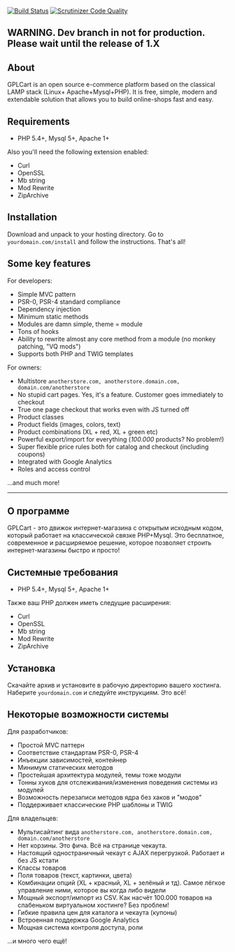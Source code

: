 [![Build Status](https://scrutinizer-ci.com/g/gplcart/gplcart/badges/build.png?b=dev)](https://scrutinizer-ci.com/g/gplcart/gplcart/build-status/dev)
[![Scrutinizer Code Quality](https://scrutinizer-ci.com/g/gplcart/gplcart/badges/quality-score.png?b=dev)](https://scrutinizer-ci.com/g/gplcart/gplcart/?branch=dev)

## WARNING. Dev branch in not for production. Please wait until the release of 1.X ##

## About ##
GPLCart is an open source e-commerce platform based on the classical LAMP stack (Linux+ Apache+Mysql+PHP). It is free, simple, modern and extendable solution that allows you to build online-shops fast and easy.

## Requirements ##

- PHP 5.4+, Mysql 5+, Apache 1+

Also you'll need the following extension enabled:

- Curl
- OpenSSL
- Mb string
- Mod Rewrite
- ZipArchive

## Installation ##

Download and unpack to your hosting directory. Go to `yourdomain.com/install` and follow the instructions. That's all!

## Some key features ##

For developers:

- Simple MVC pattern
- PSR-0, PSR-4 standard compliance
- Dependency injection
- Minimum static methods
- Modules are damn simple, theme = module
- Tons of hooks
- Ability to rewrite almost any core method from a module (no monkey patching, "VQ mods")
- Supports both PHP and TWIG templates

For owners:

- Multistore `anotherstore.com, anotherstore.domain.com, domain.com/anotherstore`
- No stupid cart pages. Yes, it's a feature. Customer goes immediately to checkout
- True one page checkout that works even with JS turned off
- Product classes
- Product fields (images, colors, text)
- Product combinations (XL + red, XL + green etc)
- Powerful export/import for everything (*100.000* products? No problem!)
- Super flexible price rules both for catalog and checkout (including coupons)
- Integrated with Google Analytics
- Roles and access control

...and much more!

----------
### <a name="ru"></a>

## О программе ##
GPLCart - это движок интернет-магазина с открытым исходным кодом, который работает на классической связке PHP+Mysql. Это бесплатное, современное и расширяемое решение, которое позволяет строить интернет-магазины быстро и просто!

## Системные требования ##

- PHP 5.4+, Mysql 5+, Apache 1+

Также ваш PHP должен иметь следущие расширения:

- Curl
- OpenSSL
- Mb string
- Mod Rewrite
- ZipArchive

## Установка ##
Скачайте архив и установите в рабочую директорию вашего хостинга. Наберите `yourdomain.com` и следуйте инструкциям. Это всё!

## Некоторые возможности системы ##

Для разработчиков:

- Простой MVC паттерн
- Соответствие стандартам PSR-0, PSR-4
- Инъекции зависимостей, контейнер
- Минимум статических методов
- Простейшая архитектура модулей, темы тоже модули
- Тонны хуков для отслеживания/изменения поведения системы из модулей
- Возможность перезаписи методов ядра без хаков и "модов"
- Поддерживает классические PHP шаблоны и TWIG

Для владельцев:

- Мультисайтинг вида `anotherstore.com, anotherstore.domain.com, domain.com/anotherstore`
- Нет корзины. Это фича. Всё на странице чекаута.
- Настоящий одностраничный чекаут с AJAX перегрузкой. Работает и без JS кстати
- Классы товаров
- Поля товаров (текст, картинки, цвета)
- Комбинации опций (XL + красный, XL + зелёный и тд). Самое лёгкое управление ними, которое вы когда либо видели
- Мощный экспорт/импорт из CSV. Как насчёт 100.000 товаров на слабеньком виртуальном хостинге? Без проблем!
- Гибкие правила цен для каталога и чекаута (купоны)
- Встроенная поддержка Google Analytics
- Мощная система контроля доступа, роли

...и много чего ещё!

